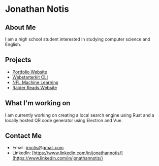 # Jonathan Notis

## About Me

I am a high school student interested in studying computer science and English. 

## Projects

- [Portfolio Website](https://github.com/jonathannotis/portfolio-website)
- [Webstarterkit CLI](https://github.com/jonathannotis/web-starterkit-cli)
- [NFL Machine Learning](https://github.com/jonathannotis/nfl-player-success-ml)
- [Raider Reads Website](https://www.raiderreads.com)

## What I'm working on 

I am currently working on creating a local search engine using Rust and a locally hosted QR code generator using Electron and Vue.

## Contact Me

- Email: jrnotis@gmail.com
- LinkedIn: [https://www.linkedin.com/in/jonathannotis/](https://www.linkedin.com/in/jonathannotis/)
